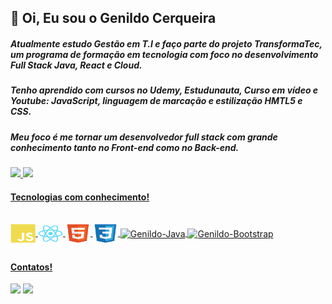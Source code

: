 ##  👋 Oi, Eu sou o Genildo Cerqueira
##### Atualmente estudo Gestão em T.I e faço parte do projeto TransformaTec, um programa de formação em tecnologia com foco no desenvolvimento Full Stack Java, React e Cloud. 
##### Tenho aprendido com cursos no Udemy, Estudunauta, Curso em vídeo e Youtube: JavaScript, linguagem de marcação e estilização HMTL5 e CSS.
##### Meu foco é me tornar um desenvolvedor full stack com grande conhecimento tanto no Front-end como no Back-end.


<div>
  <a href="https://github.com/Genildocs">
  <img height="180em" src="https://github-readme-stats.vercel.app/api?username=Genildocs&show_icons=true&theme=dark&include_all_commits=true&count_private=true"/>
  <img height="180em" src="https://github-readme-stats.vercel.app/api/top-langs/?username=Genildocs&layout=compact&langs_count=7&theme=dark"/>
</div>
  
  #### Tecnologias com conhecimento!
  
  <div style="display: inline_block"><br>
  <img align="center" alt="Genildo-Js" height="30" width="40" src="https://raw.githubusercontent.com/devicons/devicon/master/icons/javascript/javascript-plain.svg">
  <img align="center" alt="Genildo-React" height="30" width="40" src="https://raw.githubusercontent.com/devicons/devicon/master/icons/react/react-original.svg">
  <img align="center" alt="Genildo-HTML" height="30" width="40" src="https://raw.githubusercontent.com/devicons/devicon/master/icons/html5/html5-original.svg">
  <img align="center" alt="Genildo-CSS" height="30" width="40" src="https://raw.githubusercontent.com/devicons/devicon/master/icons/css3/css3-original.svg">
  <img align="center" alt="Genildo-Java" height="30" width="40" src="https://cdn.jsdelivr.net/gh/devicons/devicon/icons/java/java-original.svg">
  <img align="center" alt="Genildo-Bootstrap" height="30" width="40" src="https://cdn.jsdelivr.net/gh/devicons/devicon/icons/bootstrap/bootstrap-plain-wordmark.svg">
  
  </div>

  ##
  
   #### Contatos!
  
  <div> 
  <a href = "mailto:genildocs@gmail.com"><img src="https://img.shields.io/badge/-Gmail-%23333?style=for-the-badge&logo=gmail&logoColor=white" target="_blank"></a>
  <a href="https://www.linkedin.com/in/genildo-cerqueira-91888786/" target="_blank"><img src="https://img.shields.io/badge/-LinkedIn-%230077B5?style=for-the-badge&logo=linkedin&logoColor=white" target="_blank"></a> 
 
  
 
</div>
